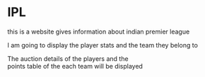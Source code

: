 # IPL
this is a website gives information about indian premier league

I am going to display the player stats and the team they belong to

The auction details of the players and the  
points table of the each team will be displayed
